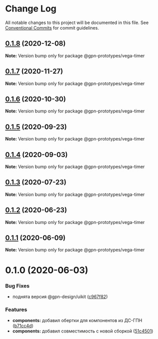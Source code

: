 # Change Log

All notable changes to this project will be documented in this file.
See [Conventional Commits](https://conventionalcommits.org) for commit guidelines.

## [0.1.8](https://github.com/gpn-prototypes/vega-ui/compare/@gpn-prototypes/vega-timer@0.1.7...@gpn-prototypes/vega-timer@0.1.8) (2020-12-08)

**Note:** Version bump only for package @gpn-prototypes/vega-timer





## [0.1.7](https://github.com/gpn-prototypes/vega-ui/compare/@gpn-prototypes/vega-timer@0.1.6...@gpn-prototypes/vega-timer@0.1.7) (2020-11-27)

**Note:** Version bump only for package @gpn-prototypes/vega-timer





## [0.1.6](https://github.com/gpn-prototypes/vega-ui/compare/@gpn-prototypes/vega-timer@0.1.5...@gpn-prototypes/vega-timer@0.1.6) (2020-10-30)

**Note:** Version bump only for package @gpn-prototypes/vega-timer





## [0.1.5](https://github.com/gpn-prototypes/vega-ui/compare/@gpn-prototypes/vega-timer@0.1.4...@gpn-prototypes/vega-timer@0.1.5) (2020-09-23)

**Note:** Version bump only for package @gpn-prototypes/vega-timer





## [0.1.4](https://github.com/gpn-prototypes/vega-ui/compare/@gpn-prototypes/vega-timer@0.1.3...@gpn-prototypes/vega-timer@0.1.4) (2020-09-03)

**Note:** Version bump only for package @gpn-prototypes/vega-timer





## [0.1.3](https://github.com/gpn-prototypes/vega-ui/compare/@gpn-prototypes/vega-timer@0.1.2...@gpn-prototypes/vega-timer@0.1.3) (2020-07-23)

**Note:** Version bump only for package @gpn-prototypes/vega-timer





## [0.1.2](https://github.com/gpn-prototypes/vega-ui/compare/@gpn-prototypes/vega-timer@0.1.1...@gpn-prototypes/vega-timer@0.1.2) (2020-06-23)

**Note:** Version bump only for package @gpn-prototypes/vega-timer





## [0.1.1](https://github.com/gpn-prototypes/vega-ui/compare/@gpn-prototypes/vega-timer@0.1.0...@gpn-prototypes/vega-timer@0.1.1) (2020-06-09)

**Note:** Version bump only for package @gpn-prototypes/vega-timer





# 0.1.0 (2020-06-03)

### Bug Fixes

- поднята версия @gpn-design/uikit ([c967f82](https://github.com/gpn-prototypes/vega-ui/commit/c967f82311880766aa19dfa0e67717eb0ca0068f))

### Features

- **components:** добавил обертки для компонентов из ДС-ГПН ([b71cc4d](https://github.com/gpn-prototypes/vega-ui/commit/b71cc4da5e178fff946c8786cf15c44ec9f761ed))
- **components:** добавил совместимость с новой сборкой ([51c4501](https://github.com/gpn-prototypes/vega-ui/commit/51c450197935794d6d539116a40e450f2b54a261))
